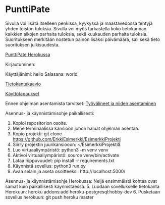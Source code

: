 # PunttiPate

Sivulla voi lisätä itselleen penkissä, kyykyssä ja maastavedossa tehtyjä yhden toiston tuloksia. Sivulla voi myös tarkastella koko tietokannan kaikkien aikojen parhaita tuloksia, sekä kuukauden parhaita tuloksia. Suoritukseen merkitään nostetun painon lisäksi päivämäärä, sali sekä tieto suorituksen julkisuudesta.

[PunttiPate Herokussa](https://punttipate.herokuapp.com/)

Kirjautuminen:

Käyttäjänimi: hello
Salasana: world

[Tietokantakaavio](https://github.com/paivo/PunttiPate/blob/master/documentation/Tietokantakaavio.png)

[Käyttötapaukset](https://github.com/paivo/PunttiPate/blob/master/documentation/userstory.md)

Ennen ohjelman asentamista tarvitset:
[Työvälineet ja niiden asentaminen](https://materiaalit.github.io/tsoha-18/tyovalineet/)

Asennus- ja käynnistämisohje paikallisesti:
1. Kopioi repositorion osoite.
2. Mene terminaalissa kansioon johon haluat ohjelman asentaa.
3. Kopio projekti: git clone https://github.com/ErkkiEsimerkki/EsimerkkiProjekti
4. Siirry projektin juurikansiooon: ~/EsimerkkiProjekti$
5. Luo virtuaaliympäristö: python3 -m venv venv
6. Aktivoi virtuaaliympäristö: source venv/bin/activate
7. Lataa riippuvuudet: pip install -r requirements.txt
8. Käynnistä sovellus: python3 run.py
9. Avaa selain ja aseta osoitteeksi: http://localhost:5000/

Asennus- ja käynnistämisohje Herokussa:
Neljä ensimmäistä kohtaa ovat samat kuin paikallisesti käynnistäessä.
5. Luodaan sovellukselle tietokanta Herokuun: heroku addons:add heroku-postgresql:hobby-dev
6. Pusketaan sovellus herokuun: git push heroku master
